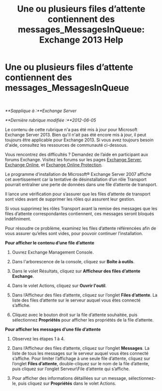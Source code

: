 ﻿---
title: 'Une ou plusieurs files d’attente contiennent des messages_MessagesInQueue: Exchange 2013 Help'
TOCTitle: Une ou plusieurs files d’attente contiennent des messages_MessagesInQueue
ms:assetid: 3ffcdc7e-c1b7-49a7-8e5f-b30c0397908d
ms:mtpsurl: https://technet.microsoft.com/fr-fr/library/ms.exch.setupreadiness.messagesinqueue(v=EXCHG.150)
ms:contentKeyID: 50477961
ms.date: 04/24/2018
mtps_version: v=EXCHG.150
ms.translationtype: HT
---

# Une ou plusieurs files d’attente contiennent des messages\_MessagesInQueue

 

_**Sapplique à :**Exchange Server_

_**Dernière rubrique modifiée :**2012-06-05_

Le contenu de cette rubrique n'a pas été mis à jour pour Microsoft Exchange Server 2013. Bien qu'il n'ait pas été encore mis à jour, il peut toujours être applicable pour Exchange 2013. Si vous avez toujours besoin d'aide, consultez les ressources de communauté ci-dessous.

Vous rencontrez des difficultés ? Demandez de l’aide en participant aux forums Exchange. Visitez les forums sur les pages [Exchange Server](https://go.microsoft.com/fwlink/p/?linkid=60612), [Exchange Online](https://go.microsoft.com/fwlink/p/?linkid=267542), et [Exchange Online Protection](https://go.microsoft.com/fwlink/p/?linkid=285351).

Le programme d’installation de Microsoft® Exchange Server 2007 affiche cet avertissement car la tentative de désinstallation d’un rôle Transport pourrait entraîner une perte de données dans une file d’attente de transport.

Il lance une vérification pour s’assurer que les files d’attente de transport sont vides avant de supprimer les rôles qui assurent leur gestion.

Si vous supprimez les rôles Transport avant la remise des messages que les files d’attente correspondantes contiennent, ces messages seront bloqués indéfiniment.

Pour résoudre ce problème, examinez les files d’attente référencées afin de vous assurer qu’elles sont vides, pour pouvoir continuer l’installation.

**Pour afficher le contenu d’une file d’attente**

1.  Ouvrez Exchange Management Console.

2.  Dans l'arborescence de la console, cliquez sur **Boîte à outils**.

3.  Dans le volet Résultats, cliquez sur **Afficheur des files d’attente Exchange**.

4.  Dans le volet Actions, cliquez sur **Ouvrir l'outil**.

5.  Dans l’Afficheur des files d’attente, cliquez sur l’onglet **Files d’attente**. La liste des files d’attente sur le serveur auquel vous êtes connecté s’affiche.

6.  Cliquez avec le bouton droit sur la file d’attente souhaitée, puis sélectionnez **Propriétés** pour afficher les propriétés de la file d’attente.

**Pour afficher les messages d’une file d’attente**

1.  Observez les étapes 1 à 4.

2.  Dans l’Afficheur des files d’attente, cliquez sur l’onglet **Messages**. La liste de tous les messages sur le serveur auquel vous êtes connecté s’affiche. Pour limiter l’affichage à une seule file d’attente, cliquez sur l’onglet **Files d’attente**, double-cliquez sur le nom de la file d’attente, puis cliquez sur l’onglet Serveur\\File d’attente qui s’affiche.

3.  Pour afficher des informations détaillées sur un message, sélectionnez-le, puis cliquez sur **Propriétés** dans le volet Actions.

